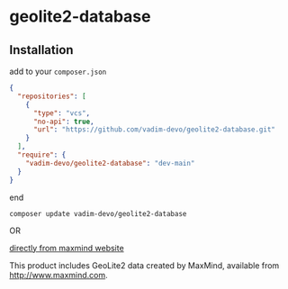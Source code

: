 # geolite2-database

## Installation
add to your `composer.json`

```json
{
  "repositories": [
    {
      "type": "vcs",
      "no-api": true,
      "url": "https://github.com/vadim-devo/geolite2-database.git"
    }
  ],
  "require": {
    "vadim-devo/geolite2-database": "dev-main"
  }
}
```
end
```shell
composer update vadim-devo/geolite2-database
```
OR

[directly from maxmind website](http://dev.maxmind.com/geoip/geoip2/geolite2/)

This product includes GeoLite2 data created by MaxMind, available from
<a href="http://www.maxmind.com">http://www.maxmind.com</a>.
